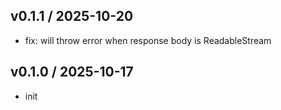 ## v0.1.1 / 2025-10-20

- fix: will throw error when response body is ReadableStream 

## v0.1.0 / 2025-10-17

- init
